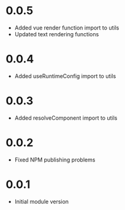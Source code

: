 # 0.0.5
- Added vue render function import to utils
- Updated text rendering functions

# 0.0.4
- Added useRuntimeConfig import to utils

# 0.0.3
- Added resolveComponent import to utils

# 0.0.2
- Fixed NPM publishing problems

# 0.0.1
- Initial module version
